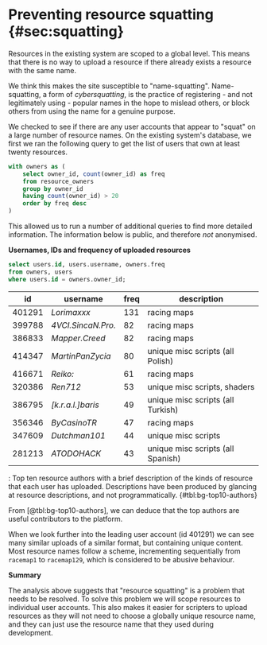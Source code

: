 
# Preventing resource squatting {#sec:squatting}

Resources in the existing system are scoped to a global level. This means that there is no way to upload a resource if there already exists a resource with the same name.

We think this makes the site susceptible to "name-squatting". Name-squatting, a form of _cybersquatting_, is the practice of registering - and not legitimately using - popular names in the hope to mislead others, or block others from using the name for a genuine purpose.

We checked to see if there are any user accounts that appear to "squat" on a large number of resource names. On the existing system's database, we first we ran the following query to get the list of users that own at least twenty resources.

```sql
with owners as (
    select owner_id, count(owner_id) as freq
    from resource_owners
    group by owner_id
    having count(owner_id) > 20
    order by freq desc
)
```

This allowed us to run a number of additional queries to find more detailed information. The information below is public, and therefore _not_ anonymised.

**Usernames, IDs and frequency of uploaded resources**

```sql
select users.id, users.username, owners.freq
from owners, users
where users.id = owners.owner_id;
```

| id     | username           | freq | description
| -------| ------------------ | ---- | -----------
| 401291 | _Lorimaxxx_        | 131  | racing maps                          <!-- https://community.mtasa.com/index.php?p=profile&id=401291 -->
| 399788 | _4VCI.SincaN.Pro._ | 82   | racing maps                          <!-- https://community.mtasa.com/index.php?p=profile&id=399788 -->
| 386833 | _Mapper.Creed_     | 82   | racing maps                          <!-- https://community.mtasa.com/index.php?p=profile&id=386833 -->
| 414347 | _MartinPanZycia_   | 80   | unique misc scripts (all Polish)     <!-- https://community.mtasa.com/index.php?p=profile&id=414347 -->
| 416671 | _Reiko:_           | 61   | racing maps                          <!-- https://community.mtasa.com/index.php?p=profile&id=416671 -->
| 320386 | _Ren712_           | 53   | unique misc scripts, shaders         <!-- https://community.mtasa.com/index.php?p=profile&id=320386 -->
| 386795 | _[k.r.a.l.]baris_  | 49   | unique misc scripts (all Turkish)    <!-- https://community.mtasa.com/index.php?p=profile&id=386795 -->
| 356346 | _ByCasinoTR_       | 47   | racing maps                          <!-- https://community.mtasa.com/index.php?p=profile&id=356346 -->
| 347609 | _Dutchman101_      | 44   | unique misc scripts                  <!-- https://community.mtasa.com/index.php?p=profile&id=347609 -->
| 281213 | _ATODOHACK_        | 43   | unique misc scripts (all Spanish)    <!-- https://community.mtasa.com/index.php?p=profile&id=281213 -->

: Top ten resource authors with a brief description of the kinds of resource that each user has uploaded.
Descriptions have been produced by glancing at resource descriptions, and not programmatically. {#tbl:bg-top10-authors}

From [@tbl:bg-top10-authors], we can deduce that the top authors are useful contributors to the platform.

When we look further into the leading user account (id 401291) we can see many similar uploads of a similar format, but containing unique content.
Most resource names follow a scheme, incrementing sequentially from `racemap1` to `racemap129`, which is considered to be abusive behaviour.

**Summary**

The analysis above suggests that "resource squatting" is a problem that needs to be resolved. To solve this problem we will scope resources to individual user accounts. This also makes it easier for scripters to upload resources as they will not need to choose a globally unique resource name, and they can just use the resource name that they used during development.
